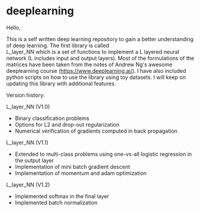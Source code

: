 # deeplearning
Hello,

This is a self written deep learning repository to gain a better understanding of deep learning. The first library is called  
L_layer_NN which  is a set of functions to implement a L layered neural network (L includes input and output layers). Most of the formulations of the matrices have been taken from the notes of Andrew Ng's awesome deeplearning course (https://www.deeplearning.ai/). I have also included  python scripts on how to use the library using toy datasets. I will keep on updating this library with additional features.   

Version history:

L_layer_NN (V1.0)
- Binary classification problems
- Options for L2 and drop-out regularization
- Numerical verification of gradients computed in back propagation

L_layer_NN (V1.1)
- Extended to multi-class problems using one-vs-all logistic regression in the output layer
- Implementation of mini batch gradient descent
- Implementation of momentum and adam optimization

L_layer_NN (V1.2)
- Implemented softmax in the final layer
- Implemented batch normalization
